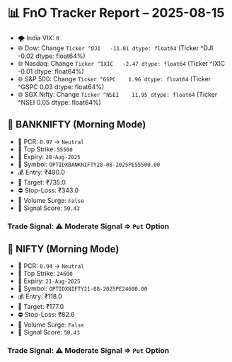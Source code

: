 # 📊 FnO Tracker Report – 2025-08-15
- 🌪️ India VIX: `0`
- 🌐 Dow: Change `Ticker
^DJI   -11.01
dtype: float64` (Ticker
^DJI   -0.02
dtype: float64%)
- 🌐 Nasdaq: Change `Ticker
^IXIC   -2.47
dtype: float64` (Ticker
^IXIC   -0.01
dtype: float64%)
- 🌐 S&P 500: Change `Ticker
^GSPC    1.96
dtype: float64` (Ticker
^GSPC    0.03
dtype: float64%)
- 🌐 SGX Nifty: Change `Ticker
^NSEI    11.95
dtype: float64` (Ticker
^NSEI    0.05
dtype: float64%)
## 📘 BANKNIFTY (Morning Mode)
- 🔄 PCR: `0.97` → `Neutral`
- 🔢 Top Strike: `55500`
- 📆 Expiry: `28-Aug-2025`
- 🎫 Symbol: `OPTIDXBANKNIFTY28-08-2025PE55500.00`
- 💰 Entry: ₹490.0
- 🎯 Target: ₹735.0
- ⛔ Stop-Loss: ₹343.0
- 🚀 Volume Surge: `False`
- 🧮 Signal Score: `50.43`
### Trade Signal: ⚠️ Moderate Signal ⇒ `Put` Option
## 📘 NIFTY (Morning Mode)
- 🔄 PCR: `0.94` → `Neutral`
- 🔢 Top Strike: `24600`
- 📆 Expiry: `21-Aug-2025`
- 🎫 Symbol: `OPTIDXNIFTY21-08-2025PE24600.00`
- 💰 Entry: ₹118.0
- 🎯 Target: ₹177.0
- ⛔ Stop-Loss: ₹82.6
- 🚀 Volume Surge: `False`
- 🧮 Signal Score: `50.43`
### Trade Signal: ⚠️ Moderate Signal ⇒ `Put` Option